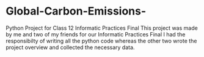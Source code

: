 # Global-Carbon-Emissions-
Python Project for Class 12 Informatic Practices Final
This project was made by me and two of my friends for our Informatic Practices Final
I had the responsibilty of writing all the python code whereas the other two wrote the project overview and collected the necessary data.
